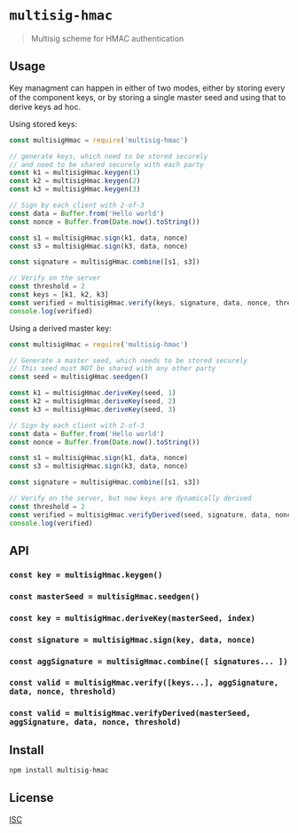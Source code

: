 # `multisig-hmac`

> Multisig scheme for HMAC authentication

## Usage

Key managment can happen in either of two modes, either by storing every of the
component keys, or by storing a single master seed and using that to derive keys
ad hoc.

Using stored keys:

```js
const multisigHmac = require('multisig-hmac')

// generate keys, which need to be stored securely
// and need to be shared securely with each party
const k1 = multisigHmac.keygen(1)
const k2 = multisigHmac.keygen(2)
const k3 = multisigHmac.keygen(3)

// Sign by each client with 2-of-3
const data = Buffer.from('Hello world')
const nonce = Buffer.from(Date.now().toString())

const s1 = multisigHmac.sign(k1, data, nonce)
const s3 = multisigHmac.sign(k3, data, nonce)

const signature = multisigHmac.combine([s1, s3])

// Verify on the server
const threshold = 2
const keys = [k1, k2, k3]
const verified = multisigHmac.verify(keys, signature, data, nonce, threshold)
console.log(verified)
```

Using a derived master key:

```js
const multisigHmac = require('multisig-hmac')

// Generate a master seed, which needs to be stored securely
// This seed must NOT be shared with any other party
const seed = multisigHmac.seedgen()

const k1 = multisigHmac.deriveKey(seed, 1)
const k2 = multisigHmac.deriveKey(seed, 2)
const k3 = multisigHmac.deriveKey(seed, 3)

// Sign by each client with 2-of-3
const data = Buffer.from('Hello world')
const nonce = Buffer.from(Date.now().toString())

const s1 = multisigHmac.sign(k1, data, nonce)
const s3 = multisigHmac.sign(k3, data, nonce)

const signature = multisigHmac.combine([s1, s3])

// Verify on the server, but now keys are dynamically derived
const threshold = 2
const verified = multisigHmac.verifyDerived(seed, signature, data, nonce, threshold)
console.log(verified)
```

## API

### `const key = multisigHmac.keygen()`

### `const masterSeed = multisigHmac.seedgen()`

### `const key = multisigHmac.deriveKey(masterSeed, index)`

### `const signature = multisigHmac.sign(key, data, nonce)`

### `const aggSignature = multisigHmac.combine([ signatures... ])`

### `const valid = multisigHmac.verify([keys...], aggSignature, data, nonce, threshold)`

### `const valid = multisigHmac.verifyDerived(masterSeed, aggSignature, data, nonce, threshold)`

## Install

```sh
npm install multisig-hmac
```

## License

[ISC](LICENSE)
